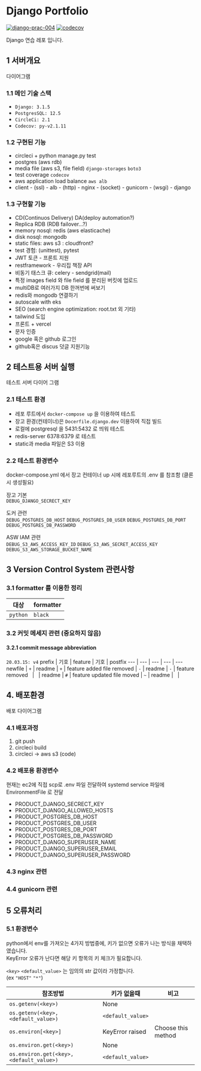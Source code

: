 # Django Portfolio

[![django-prac-004](https://circleci.com/gh/noname2048/django-prac-004.svg?style=shield)](https://circleci.com/gh/noname2048/django-prac-004)
[![codecov](https://codecov.io/gh/noname2048/django-prac-004/branch/main/graph/badge.svg?token=S44312H93C)](https://codecov.io/gh/noname2048/django-prac-004)

Django 연습 레포 입니다.

## 1 서버개요

다이어그램

### 1.1 메인 기술 스택

* `Django: 3.1.5`
* `PostgresSQL: 12.5`
* `CircleCi: 2.1`
* `Codecov: py-v2.1.11`

### 1.2 구현된 기능

* circleci + python manage.py test
* postgres (aws rdb)
* media file (aws s3, file field) `django-storages` `boto3`
* test coverage `codecov`
* aws application load balance `aws alb`
* client - (ssl) - alb - (http) - nginx - (socket) - gunicorn - (wsgi) - django
 
### 1.3 구현할 기능

* CD(Continuos Delivery) DA(deploy automation?)
* Replica RDB (RDB failover...?)
* memory nosql: redis (aws elasticache)
* disk nosql: mongodb
* static files: aws s3 : cloudfront?
* test 경험: (unittest), pytest
* JWT 토큰 - 프론트 지원
* restframework - 우리집 책장 API
* 비동기 태스크 큐: celery - sendgrid(mail)
* 특정 images field 와 file field 를 분리된 버킷에 업로드
* multiDB로 여러가지 DB 한꺼번에 써보기
* redis와 mongodb 연결하기
* autoscale with eks
* SEO (search engine optimization: root.txt 외 기타)
* tailwind 도입
* 프론트 + vercel
* 문자 인증
* google 혹은 github 로그인
* github혹은 discus 덧글 지원기능

## 2 테스트용 서버 실행

테스트 서버 다이어 그램

### 2.1 테스트 환경

* 레포 루트에서 `docker-compose up` 을 이용하여 테스트
* 장고 환경(컨테이너)은 `Docerfile.django.dev` 이용하여 직접 빌드
* 로컬에 postgresql 을 5431:5432 로 띄워 테스트
* redis-server 6378:6379 로 테스트
* static과 media 파일은 S3 이용

### 2.2 테스트 환경변수

docker-compose.yml 에서 장고 컨테이너 up 시에 레포루트의 .env 를 참조함 (클론시 생성필요)

장고 기본 \
`DEBUG_DJANGO_SECRECT_KEY`

도커 관련 \
`DEBUG_POSTGRES_DB_HOST` `DEBUG_POSTGRES_DB_USER` `DEBUG_POSTGRES_DB_PORT` `DEBUG_POSTGRES_DB_PASSWORD`

ASW IAM 관련 \
`DEBUG_S3_AWS_ACCESS_KEY_ID` `DEBUG_S3_AWS_SECRET_ACCESS_KEY` `DEBUG_S3_AWS_STORAGE_BUCKET_NAME`

## 3 Version Control System 관련사항

### 3.1 formatter 를 이용한 정리

대상 | formatter
--- | ---
`python` | `black`

### 3.2 커밋 메세지 관련 (중요하지 않음)

#### 3.2.1 commit message abbreviation

`20.03.15: v4`
prefix | 기호 | feature | 기호 | postfix
--- | --- | --- | --- | ---
newfile | `+` | readme | `+` | feature added
file removed | `-` | readme | `-` | feature removed
&nbsp; | &nbsp; | readme | `#` | feature updated 
file moved | `~` | readme | &nbsp; | &nbsp;

## 4. 배포환경

배포 다이어그램

### 4.1 배포과정

1. git push
2. circleci build
3. circleci -> aws s3 (code)
   
### 4.2 배포용 환경변수

현재는 ec2에 직접 scp로 .env 파일 전달하여 systemd service 파일에 EnvironmentFile 로 전달

* PRODUCT_DJANGO_SECRECT_KEY
* PRODUCT_DJANGO_ALLOWED_HOSTS
* PRODUCT_POSTGRES_DB_HOST
* PRODUCT_POSTGRES_DB_USER
* PRODUCT_POSTGRES_DB_PORT
* PRODUCT_POSTGRES_DB_PASSWORD
* PRODUCT_DJANGO_SUPERUSER_NAME
* PRODUCT_DJANGO_SUPERUSER_EMAIL
* PRODUCT_DJANGO_SUPERUSER_PASSWORD

### 4.3 nginx 관련



### 4.4 gunicorn 관련



## 5 오류처리

### 5.1 환경변수

python에서 env를 가져오는 4가지 방법중에, 키가 없으면 오류가 나는 방식을 채택하였습니다. \
KeyError 오류가 난다면 해당 키 항목의 키 체크가 필요합니다.

`<key>` `<default_value>` 는 임의의 str 값이라 가정합니다. \
(ex `"HOST"` `"*"`)

참조방법 | 키가 없을때 | 비고
---|---|---
`os.getenv(<key>)` | None |
`os.getenv(<key>, <default_value>)` | `<default_value>` |
`os.environ[<key>]` | KeyError raised | Choose this method
`os.environ.get(<key>)` | None | 
`os.environ.get(<key>, <default_value>)` | `<default_value>` |
